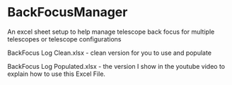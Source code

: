 # BackFocusManager
An excel sheet setup to help manage telescope back focus for multiple telescopes or telescope configurations

BackFocus Log Clean.xlsx - clean version for you to use and populate

BackFocus Log Populated.xlsx - the version I show in the youtube video to explain how to use this Excel File.
